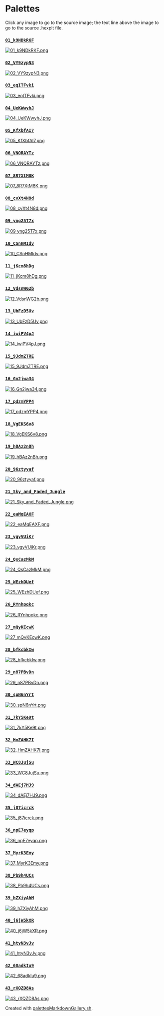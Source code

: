 # Palettes

Click any image to go to the source image; the text line above the image to go to the source .hexplt file.

### [`01_k9NDkRKF`](01_k9NDkRKF.hexplt)

[ ![01_k9NDkRKF.png](01_k9NDkRKF.png) ](01_k9NDkRKF.png)

### [`02_VY9zypN3`](02_VY9zypN3.hexplt)

[ ![02_VY9zypN3.png](02_VY9zypN3.png) ](02_VY9zypN3.png)

### [`03_eqITFvki`](03_eqITFvki.hexplt)

[ ![03_eqITFvki.png](03_eqITFvki.png) ](03_eqITFvki.png)

### [`04_UeKWwyhJ`](04_UeKWwyhJ.hexplt)

[ ![04_UeKWwyhJ.png](04_UeKWwyhJ.png) ](04_UeKWwyhJ.png)

### [`05_KfXbfAI7`](05_KfXbfAI7.hexplt)

[ ![05_KfXbfAI7.png](05_KfXbfAI7.png) ](05_KfXbfAI7.png)

### [`06_VNQRAYTz`](06_VNQRAYTz.hexplt)

[ ![06_VNQRAYTz.png](06_VNQRAYTz.png) ](06_VNQRAYTz.png)

### [`07_8R7XtM8K`](07_8R7XtM8K.hexplt)

[ ![07_8R7XtM8K.png](07_8R7XtM8K.png) ](07_8R7XtM8K.png)

### [`08_cvXt4N8d`](08_cvXt4N8d.hexplt)

[ ![08_cvXt4N8d.png](08_cvXt4N8d.png) ](08_cvXt4N8d.png)

### [`09_yng25T7x`](09_yng25T7x.hexplt)

[ ![09_yng25T7x.png](09_yng25T7x.png) ](09_yng25T7x.png)

### [`10_CSnHMIdv`](10_CSnHMIdv.hexplt)

[ ![10_CSnHMIdv.png](10_CSnHMIdv.png) ](10_CSnHMIdv.png)

### [`11_jKcm8hDg`](11_jKcm8hDg.hexplt)

[ ![11_jKcm8hDg.png](11_jKcm8hDg.png) ](11_jKcm8hDg.png)

### [`12_VdsnWG2b`](12_VdsnWG2b.hexplt)

[ ![12_VdsnWG2b.png](12_VdsnWG2b.png) ](12_VdsnWG2b.png)

### [`13_UbFzD5Uv`](13_UbFzD5Uv.hexplt)

[ ![13_UbFzD5Uv.png](13_UbFzD5Uv.png) ](13_UbFzD5Uv.png)

### [`14_iwiPV4pJ`](14_iwiPV4pJ.hexplt)

[ ![14_iwiPV4pJ.png](14_iwiPV4pJ.png) ](14_iwiPV4pJ.png)

### [`15_9JdmZTRE`](15_9JdmZTRE.hexplt)

[ ![15_9JdmZTRE.png](15_9JdmZTRE.png) ](15_9JdmZTRE.png)

### [`16_Gn2jwa34`](16_Gn2jwa34.hexplt)

[ ![16_Gn2jwa34.png](16_Gn2jwa34.png) ](16_Gn2jwa34.png)

### [`17_pdzmYPP4`](17_pdzmYPP4.hexplt)

[ ![17_pdzmYPP4.png](17_pdzmYPP4.png) ](17_pdzmYPP4.png)

### [`18_VgEKS6v8`](18_VgEKS6v8.hexplt)

[ ![18_VgEKS6v8.png](18_VgEKS6v8.png) ](18_VgEKS6v8.png)

### [`19_hBAz2nBh`](19_hBAz2nBh.hexplt)

[ ![19_hBAz2nBh.png](19_hBAz2nBh.png) ](19_hBAz2nBh.png)

### [`20_96ztyyaf`](20_96ztyyaf.hexplt)

[ ![20_96ztyyaf.png](20_96ztyyaf.png) ](20_96ztyyaf.png)

### [`21_Sky_and_Faded_Jungle`](21_Sky_and_Faded_Jungle.hexplt)

[ ![21_Sky_and_Faded_Jungle.png](21_Sky_and_Faded_Jungle.png) ](21_Sky_and_Faded_Jungle.png)

### [`22_eaMqEAXF`](22_eaMqEAXF.hexplt)

[ ![22_eaMqEAXF.png](22_eaMqEAXF.png) ](22_eaMqEAXF.png)

### [`23_vgyVUiKr`](23_vgyVUiKr.hexplt)

[ ![23_vgyVUiKr.png](23_vgyVUiKr.png) ](23_vgyVUiKr.png)

### [`24_QsCazMkM`](24_QsCazMkM.hexplt)

[ ![24_QsCazMkM.png](24_QsCazMkM.png) ](24_QsCazMkM.png)

### [`25_WEzhDUef`](25_WEzhDUef.hexplt)

[ ![25_WEzhDUef.png](25_WEzhDUef.png) ](25_WEzhDUef.png)

### [`26_RYnhpqkc`](26_RYnhpqkc.hexplt)

[ ![26_RYnhpqkc.png](26_RYnhpqkc.png) ](26_RYnhpqkc.png)

### [`27_mQyKEcwK`](27_mQyKEcwK.hexplt)

[ ![27_mQyKEcwK.png](27_mQyKEcwK.png) ](27_mQyKEcwK.png)

### [`28_bfkcbkIw`](28_bfkcbkIw.hexplt)

[ ![28_bfkcbkIw.png](28_bfkcbkIw.png) ](28_bfkcbkIw.png)

### [`29_n87PBvDn`](29_n87PBvDn.hexplt)

[ ![29_n87PBvDn.png](29_n87PBvDn.png) ](29_n87PBvDn.png)

### [`30_spN6nYrt`](30_spN6nYrt.hexplt)

[ ![30_spN6nYrt.png](30_spN6nYrt.png) ](30_spN6nYrt.png)

### [`31_7kY5Ke9t`](31_7kY5Ke9t.hexplt)

[ ![31_7kY5Ke9t.png](31_7kY5Ke9t.png) ](31_7kY5Ke9t.png)

### [`32_HmZAHK7I`](32_HmZAHK7I.hexplt)

[ ![32_HmZAHK7I.png](32_HmZAHK7I.png) ](32_HmZAHK7I.png)

### [`33_WC8JujSu`](33_WC8JujSu.hexplt)

[ ![33_WC8JujSu.png](33_WC8JujSu.png) ](33_WC8JujSu.png)

### [`34_dAEj7HJ9`](34_dAEj7HJ9.hexplt)

[ ![34_dAEj7HJ9.png](34_dAEj7HJ9.png) ](34_dAEj7HJ9.png)

### [`35_j87icrck`](35_j87icrck.hexplt)

[ ![35_j87icrck.png](35_j87icrck.png) ](35_j87icrck.png)

### [`36_npE7eyqp`](36_npE7eyqp.hexplt)

[ ![36_npE7eyqp.png](36_npE7eyqp.png) ](36_npE7eyqp.png)

### [`37_MyrK3Emy`](37_MyrK3Emy.hexplt)

[ ![37_MyrK3Emy.png](37_MyrK3Emy.png) ](37_MyrK3Emy.png)

### [`38_Pb9h4UCs`](38_Pb9h4UCs.hexplt)

[ ![38_Pb9h4UCs.png](38_Pb9h4UCs.png) ](38_Pb9h4UCs.png)

### [`39_hZXiyAhM`](39_hZXiyAhM.hexplt)

[ ![39_hZXiyAhM.png](39_hZXiyAhM.png) ](39_hZXiyAhM.png)

### [`40_j6jW5kXR`](40_j6jW5kXR.hexplt)

[ ![40_j6jW5kXR.png](40_j6jW5kXR.png) ](40_j6jW5kXR.png)

### [`41_htyN3vJv`](41_htyN3vJv.hexplt)

[ ![41_htyN3vJv.png](41_htyN3vJv.png) ](41_htyN3vJv.png)

### [`42_68adkIu9`](42_68adkIu9.hexplt)

[ ![42_68adkIu9.png](42_68adkIu9.png) ](42_68adkIu9.png)

### [`43_rXQZD8As`](43_rXQZD8As.hexplt)

[ ![43_rXQZD8As.png](43_rXQZD8As.png) ](43_rXQZD8As.png)

Created with [palettesMarkdownGallery.sh](https://github.com/earthbound19/_ebDev/blob/master/scripts/imgAndVideo/palettesMarkdownGallery.sh).